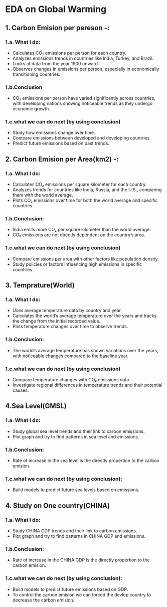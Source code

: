 # EDA on Global Warming

## 1. Carbon Emision per pereson -:
### 1.a. What I do:
- Calculates CO₂ emissions per person for each country.
- Analyzes emissions trends in countries like India, Turkey, and Brazil.
- Looks at data from the year 1900 onward.
- Observes changes in emissions per person, especially in economically transitioning countries.
### 1.b.Conclusion
- CO₂ emissions per person have varied significantly across countries, with developing nations showing noticeable trends as they undergo economic growth.
### 1.c.what we can do next (by using conclusion)
- Study how emissions change over time.
- Compare emissions between developed and developing countries.
- Predict future emissions based on past trends.

## 2. Carbon Emision per Area(km2) -:
### 1.a. What I do:
- Calculates CO₂ emissions per square kilometer for each country.
- Analyzes trends for countries like India, Russia, and the U.S., comparing them with the world average.
- Plots CO₂ emissions over time for both the world average and specific countries.
### 1.b.Conclusion:
- India emits more CO₂ per square kilometer than the world average.
- CO₂ emissions are not directly dependent on the country’s area.
### 1.c.what we can do next (by using conclusion)
- Compare emissions per area with other factors like population density.
- Study policies or factors influencing high emissions in specific countries.

## 3. Temprature(World)
### 1.a. What I do:
-  Uses average temperature data by country and year.
- Calculates the world’s average temperature over the years and tracks the change from the initial recorded value.
-  Plots temperature changes over time to observe trends.
### 1.b.Conclusion:
- The world’s average temperature has shown variations over the years, with noticeable changes compared to the baseline year.
### 1.c.what we can do next (by using conclusion)
- Compare temperature changes with CO₂ emissions data.
- Investigate regional differences in temperature trends and their potential causes. ​

## 4.Sea Level(GMSL)
### 1.a. What I do:
- Study global sea level trends and their link to carbon emissions.
- Plot graph and try to find patterns in sea level and emissions.
### 1.b.Conclusion:
- Rate of increase in the sea level is the directly propertion to the carbon emision.
### 1.c.what we can do next (by using conclusion):
- Build models to predict future sea levels based on emissions.

## 4. Study on One country(CHINA)
### 1.a. What I do:
- Study CHINA GDP trends and their link to carbon emissions.
- Plot graph and try to find patterns in CHINA GDP and emissions.
### 1.b.Conclusion:
- Rate of increase in the CHINA GDP is the directly propertion to the carbon emision.
### 1.c.what we can do next (by using conclusion):
- Build models to predict future emissions based on GDP.
- To control the carbon emision we can forced the devlop country to decrease the carbon emision.













